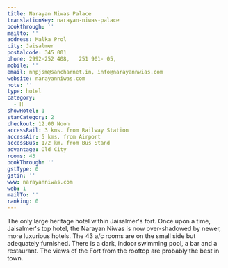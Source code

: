```yaml
---
title: Narayan Niwas Palace
translationKey: narayan-niwas-palace
bookthrough: ''
mailto: ''
address: Malka Prol
city: Jaisalmer
postalcode: 345 001
phone: 2992-252 408,   251 901- 05,
mobile: ''
email: nnpjsm@sancharnet.in, info@narayannwias.com
website: narayanniwas.com
note: ''
type: hotel
category:
  - H
showHotel: 1
starCategory: 2
checkout: 12.00 Noon
accessRail: 3 kms. from Railway Station
accessAir: 5 kms. from Airport
accessBus: 1/2 km. from Bus Stand
advantage: Old City
rooms: 43
bookThrough: ''
gstType: 0
gstin: ''
www: narayanniwas.com
web: 1
mailTo: ''
ranking: 0
---
```







The only large heritage hotel within Jaisalmer's fort. Once upon a time, Jaisalmer's top hotel, the Narayan Niwas is now over-shadowed by newer, more luxurious hotels. The 43 a/c rooms are on the small side but adequately furnished. There is a dark, indoor swimming pool, a bar and a restaurant. The views of the Fort from the rooftop are probably the best in town.